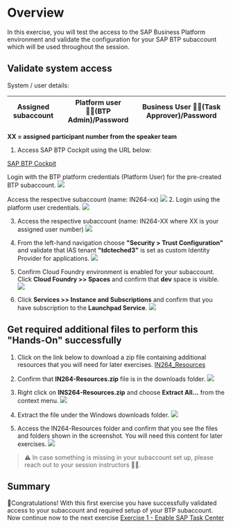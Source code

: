 # Overview

In this exercise, you will test the access to the SAP Business Platform environment and validate the configuration for your SAP BTP subaccount which will be used throughout the session.

## Validate system access

System / user details:

| Assigned subaccount|Platform user 👷‍♂️(BTP Admin)/Password|Business User 👩‍💼(Task Approver)/Password|
| ------------- |-------------| -----|

**XX = assigned participant number from the speaker team**

1. Access SAP BTP Cockpit using the URL below:

[SAP BTP Cockpit](https://cockpit.eu10.hana.ondemand.com/cockpit/?idp=tdcteched3.accounts.ondemand.com#/globalaccount/62d9c33d-1b44-4afa-9751-2cb0165ba817)

Login with the BTP platform credentials (Platform User) for the pre-created BTP subaccount. 
![](/exercises/ex0/images/btp_ga_login.png)

Access the respective subaccount (name: IN264-xx)
![](/exercises/ex0/images/btp_ga_view.png)
2. Login using the platform user credentials.
![](/exercises/ex0/images/Ex0-1.png)

3. Access the respective subaccount (name: IN264-XX where XX is your assigned user number)
![](/exercises/ex0/images/btp_ga_view.png)

4. From the left-hand navigation choose **"Security > Trust Configuration"** and validate that IAS tenant **"tdcteched3"** is set as custom Identity Provider for applications.
![](/exercises/ex0/images/trust_check.png)

5. Confirm Cloud Foundry environment is enabled for your subaccount.  Click **Cloud Foundry >> Spaces** and confirm that **dev** space is visible.
![](/exercises/ex0/images/cf_check.png)

6. Click **Services >> Instance and Subscriptions** and confirm that you have subscription to the **Launchpad Service**.
![](/exercises/ex0/images/lp_check.png)

## Get required additional files to perform this "Hands-On" successfully

1.  Click on the link below to download a zip file containing additional resources that you will need for later exercises.
[IN264_Resources](https://github.com/SAP-samples/teched2022-IN264/raw/main/exercises/IN264-Resources.zip)

2. Confirm that **IN264-Resources.zip** file is in the downloads folder.
![](/exercises/ex0/images/Ex0-2.png)

3. Right click on **INS264-Resources.zip** and choose **Extract All...** from the context menu.
![](/exercises/ex0/images/Ex0-3.png)

4. Extract the file under the Windows downloads folder.
![](/exercises/ex0/images/Ex0-4.png)

5. Access the IN264-Resources folder and confirm that you see the files and folders shown in the screenshot.  You will need this content for later exercises.
![](/exercises/ex0/images/Ex0-5.png)

> ⚠ In case something is missing in your subaccount set up, please reach out to your session instructors 👩‍🏫.
## Summary

🎉Congratulations! With this first exercise you have successfully validated access to your subaccount and required setup of your BTP subaccount.
Now continue now to the next exercise [Exercise 1 - Enable SAP Task Center](../ex1/README.md)
